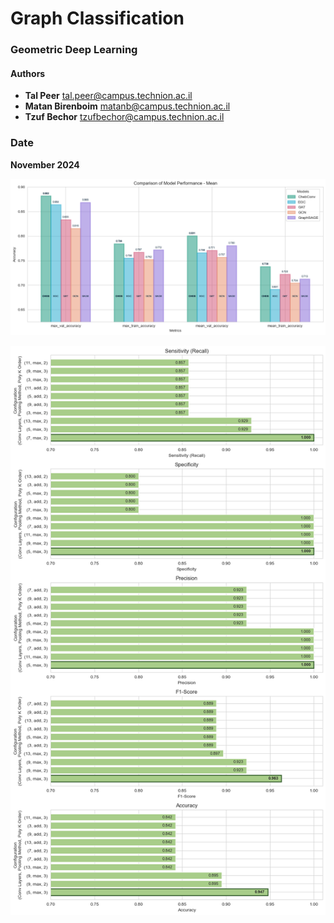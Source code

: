 # Graph Classification
### Geometric Deep Learning 

#### Authors
- **Tal Peer** tal.peer@campus.technion.ac.il
- **Matan Birenboim** matanb@campus.technion.ac.il
- **Tzuf Bechor** tzufbechor@campus.technion.ac.il


### Date
**November 2024**


![](img/models.png)

![](img/metrics.png)
